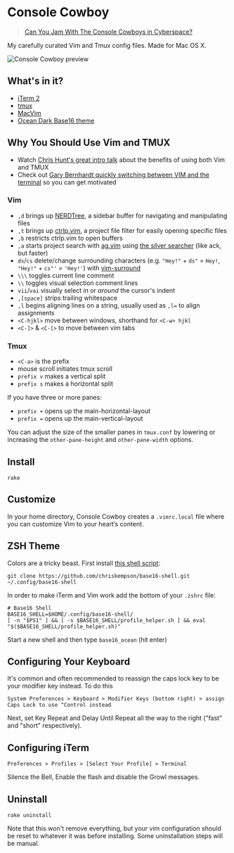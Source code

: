 # Console Cowboy

> [Can You Jam With The Console Cowboys in Cyberspace?](https://www.youtube.com/watch?v=bLlj_GeKniA)

My carefully curated Vim and Tmux config files. Made for Mac OS X.

![Console Cowboy preview](http://f.cl.ly/items/3t2h1U0v2n322b1H0o3q/console-cowboy.png)

## What's in it?

* [iTerm 2](http://www.iterm2.com/)
* [tmux](http://tmux.sourceforge.net/)
* [MacVim](https://code.google.com/p/macvim/)
* [Ocean Dark Base16 theme](http://chriskempson.github.io/base16/#ocean)

## Why You Should Use Vim and TMUX

* Watch [Chris Hunt's great intro talk](https://www.youtube.com/watch?v=9jzWDr24UHQ) about the benefits of using both Vim and TMUX
* Check out [Gary Bernhardt quickly switching between VIM and the terminal](https://youtu.be/tdNnN5yTIeM?t=3m05s) so you can get motivated

### Vim 

* `,d` brings up [NERDTree](https://github.com/scrooloose/nerdtree), a sidebar buffer for navigating and manipulating files
* `,t` brings up [ctrlp.vim](https://github.com/kien/ctrlp.vim), a project file filter for easily opening specific files
* `,b` restricts ctrlp.vim to open buffers
* `,a` starts project search with [ag.vim](https://github.com/rking/ag.vim) using [the silver searcher](https://github.com/ggreer/the_silver_searcher) (like ack, but faster)
* `ds`/`cs` delete/change surrounding characters (e.g. `"Hey!"` + `ds"` = `Hey!`, `"Hey!"` + `cs"'` = `'Hey!'`) with [vim-surround](https://github.com/tpope/vim-surround)
* `\\\` toggles current line comment
* `\\` toggles visual selection comment lines
* `vii`/`vai` visually select *in* or *around* the cursor's indent
* `,[space]` strips trailing whitespace
* `,l` begins aligning lines on a string, usually used as `,l=` to align assignments
* `<C-hjkl>` move between windows, shorthand for `<C-w> hjkl`
* `<C-]>` & `<C-[>` to move between vim tabs

### Tmux

* `<C-a>` is the prefix
* mouse scroll initiates tmux scroll
* `prefix v` makes a vertical split
* `prefix s` makes a horizontal split

If you have three or more panes:
* `prefix +` opens up the main-horizontal-layout
* `prefix =` opens up the main-vertical-layout

You can adjust the size of the smaller panes in `tmux.conf` by lowering or increasing the `other-pane-height` and `other-pane-width` options.

## Install

    rake

## Customize

In your home directory, Console Cowboy creates a `.vimrc.local` file where you can customize
Vim to your heart’s content.

## ZSH Theme

Colors are a tricky beast. First install [this shell script](https://github.com/chriskempson/base16-shell):

```
git clone https://github.com/chriskempson/base16-shell.git ~/.config/base16-shell
```

In order to make iTerm and Vim work add the bottom of your `.zshrc` file:

```
# Base16 Shell
BASE16_SHELL=$HOME/.config/base16-shell/
[ -n "$PS1" ] && [ -s $BASE16_SHELL/profile_helper.sh ] && eval "$($BASE16_SHELL/profile_helper.sh)"
```

Start a new shell and then type `base16_ocean` (hit enter)

## Configuring Your Keyboard

It's common and often recommended to reassign the caps lock key to be your modifier key instead. To do this 

    System Preferences > Keyboard > Modifier Keys (bottom right) > assign Caps Lock to use ^Control instead

Next, set Key Repeat and Delay Until Repeat all the way to the right ("fast" and "short" respectively).

## Configuring iTerm

    Preferences > Profiles > [Select Your Profile] > Terminal

Silence the Bell, Enable the flash and disable the Growl messages.  

## Uninstall

    rake uninstall

Note that this won't remove everything, but your vim configuration should be reset to whatever it was before installing. Some uninstallation steps will be manual.

